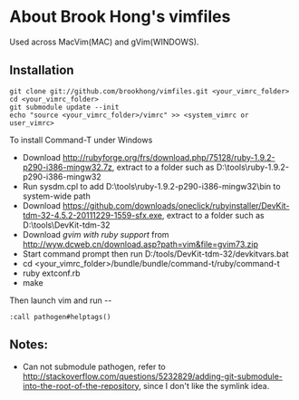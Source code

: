 # About Brook Hong's vimfiles

Used across MacVim(MAC) and gVim(WINDOWS).

## Installation

    git clone git://github.com/brookhong/vimfiles.git <your_vimrc_folder>
    cd <your_vimrc_folder>
    git submodule update --init
    echo "source <your_vimrc_folder>/vimrc" >> <system_vimrc or user_vimrc>

To install Command-T under Windows

 * Download http://rubyforge.org/frs/download.php/75128/ruby-1.9.2-p290-i386-mingw32.7z, extract to a folder such as D:\tools\ruby-1.9.2-p290-i386-mingw32
 * Run sysdm.cpl to add D:\tools\ruby-1.9.2-p290-i386-mingw32\bin to system-wide path
 * Download https://github.com/downloads/oneclick/rubyinstaller/DevKit-tdm-32-4.5.2-20111229-1559-sfx.exe, extract to a folder such as D:\tools\DevKit-tdm-32
 * Download *gvim with ruby support* from http://wyw.dcweb.cn/download.asp?path=vim&file=gvim73.zip
 * Start command prompt then run D:/tools/DevKit-tdm-32/devkitvars.bat
 * cd <your_vimrc_folder>/bundle/bundle/command-t/ruby/command-t
 * ruby extconf.rb
 * make

Then launch vim and run --

    :call pathogen#helptags()

## Notes:

 * Can not submodule pathogen, refer to http://stackoverflow.com/questions/5232829/adding-git-submodule-into-the-root-of-the-repository, since I don't like the symlink idea.
